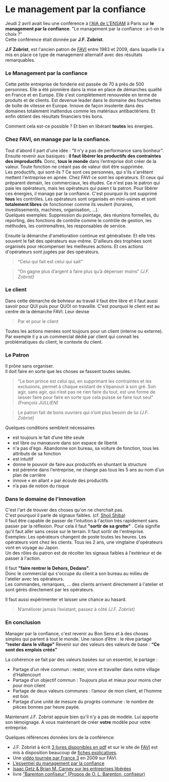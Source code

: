 # Le management par la confiance

Jeudi 2 avril avait lieu une conférence à [l'AIA de L'ENSAM](http://www.aiaensam.com) à Paris sur **le management par la confiance**.
"Le management par la confiance : a-t-on le choix ?"   
Cette conférence était donnée par **J.F. Zobrist**.  

**J.F Zobrist**, est l'ancien patron de [FAVI](http://favi.com) entre 1983 et 2009, dans laquelle il a mis en place ce type de management alternatif avec des résultats remarquables.  

### Le Management par la confiance  

Cette petite entreprise de fonderie est passée de 70 à près de 500 personnes. Elle a été pionnière dans la mise en place de démarches qualité en France et en Europe. Elle s'est complètement renouvelée en terme de produits et de clients. Est devenue leader dans le domaine des fourchettes de boîte de vitesse en Europe. Innove de façon insolente dans des domaines totalement inattendus comme les matériaux antibactériens. Et enfin obtient des résultats financiers très bons.  
  
Comment cela est-ce possible ? Et bien en libérant **toutes** les énergies.   
  
### Chez FAVI, on manage par la la confiance.   
Tout d'abord il part d'une idée : "Il n'y a pas de performance sans bonheur".  
Ensuite revenir aux basiques : **il faut libérer les productifs des contraintes des improductifs**. Donc, **tous le monde** dans l’entreprise doit créer de la valeur. Toute fonction ne créant pas de valeur doit être supprimée.  
Les productifs, qui sont-ils ? Ce sont ces personnes, qui s'ils s'arrêtent mettent l'entreprise en apnée. Chez FAVI ce sont les opérateurs. Et ceux qui préparent demain, les commerciaux, les études.  Ce n'est pas le patron qui paie les opérateurs, mais les opérateurs qui paien t la patron.
Pour libérer ces énergies, il manage par la confiance. C'est pourquoi ils ont supprimé **tous** les contrôles. Les opérateurs sont organisés en mini-usines et sont **totalement libres** de fonctionner comme ils veulent (horaires, investissements, machines, organisation, ...).  
Quelques exemples: Suppression du pointage, des réunions formelles, du reporting, des fonctions de contrôle comme le contrôle de gestion, les méthodes, les contremaîtres, les responsables de service.   
   
Ensuite la démarche d'amélioration continue est généralisée. Et elle très souvent le fait des opérateurs eux-même. D'ailleurs des trophées sont organisés pour récompenser les meilleures actions. Et ces actions d'opérateurs sont jugées par des opérateurs.   
> “Celui qui fait est celui qui sait”  

> “On gagne plus d’argent à faire plus qu’à dépenser moins”      *(J.F. Zobrist)*

### Le client  
Dans cette démarche de bohneur au travail il faut être libre et il faut aussi savoir pour QUI puis pour QUOI on travaille. C'est pourquoi le client est au centre de la démarche FAVI.
Leur devise   
> Par et pour le client   

Toutes les actions menées sont toujours pour un client (interne ou externe).
Par exemple il y a un commercial dédié par client qui connait les problématiques du client, le contexte du client.

### Le Patron  
Il prône sans organiser.  
Il doit faire en sorte que les choses se fassent toutes seules.    
  > “Le bon prince est celui qui, en supprimant les contraintes et les exclusions, permet à chaque existant de s’épanouir à son gré. Son agir, sans agir, qui n’est pas ne rien faire du tout, est une forme de laisser faire pour faire en sorte que cela puisse se faire tout seul”
  *(François JULLIEN)*

> Le patron fait de bons ouvriers qui n’ont plus besoin de lui    *(J.F. Zobrist)*

Quelques conditions semblent nécessaires  
  - est toujours le fait d’une tête seule
  - est libre ou manœuvre dans son espace de liberté
  - n'a pas d'égo. Abandonne son bureau, sa voiture de fonction, tous les attributs de sa fonction
  - est intuitif
  - donne le pouvoir de faire aux productifs en shuntant la structure
  - est pérenne dans l'entreprise, ne change pas tous les 5 ans au nom d'un plan de carrière
  - innove « en allant » par écoute des productifs
  - n’a pas de notion du risque

### Dans le domaine de l'innovation  
C'est l'art de trouver des choses qu'on ne cherchait pas.   
C'est pourquoi il parle de signaux faibles. (cf. [Shoji Shiba](http://fr.wikipedia.org/wiki/Shoji_Shiba))  
Il faut être capable de passer de l'intuition à l'action très rapidement sans passer par la réflexion. 
Pour cela il faut __"sortir de sa grotte"__ . Cela signifie qu'il faut aller sans cesse sur le terrain. Il faut sortir de l'entreprise.  
Exemples: Les opérateurs changent de poste toutes les heures. Les opérateurs vont chez les clients. Tous les 2 ans, une vingtaine d'opérateurs vont en voyage au Japon.  
Un des rôles du patron est de récolter les signaux faibles à l'extérieur et de passer à l'action.  

Il faut __"faire rentrer le Dehors, Dedans"__.    
Donc le commercial qui s'occupe du client a son bureau au milieu de l'atelier avec les opérateurs.   
Les commandes, remarques, ... des clients arrivent directement à l'atelier et sont gérés directement par les opérateurs.  

Il faut aussi expérimenter et laisser une chance au hasard.  

> N’améliorer jamais l’existant, passez à côté  *(J.F. Zobrist)*  

### En conclusion  
Manager par la confiance, c'est revenir au Bon Sens et à des choses simples qui parlent à tout le monde.
Une raison d’être : le rêve partagé 
  __“rester dans le village”__
Revenir sur des valeurs des valeurs de base :
  __“Ce sont des emplois créés”__

La cohérence se fait par des valeurs basées sur un essentiel, le partage :
 - Partage d’un rêve commun : rester, vivre et travailler dans notre village d’Hallencourt
 - Partage d’un objectif commun : Toujours plus et mieux pour moins cher pour mon client
 - Partage de deux valeurs communes : l’amour de mon client, et l’homme est bon
 - Partage d’une unité de mesure du progrès commune : le nombre de pièces bonnes par heure payée.

Maintenant J.F. Zobrist appuie bien qu'il n'y a pas de modèle. Lui apporte son témoignage. A vous maintenant de créer **votre** modèle pour votre entreprise.



Quelques références données lors de la conférence: 
 - J.F. Zobrist à écrit [3 livres disponibles en pdf](http://favi.com/managf.php) et sur le site de [FAVI](http://favi.com) est mis à disposition beaucoup de [fiches explicatives](http://favi.com/manago.php).
 - Une [vidéo tournée par France 3](https://www.youtube.com/watch?v=pBTdhwXpKOA) en 2009 sur FAVI.
 - [L’essentiel du management par la confiance](http://www.favi.com/download.php?fich=management/systeme/management_par_la_confiance_r.pdf)
 - [Isaac Getz & Brian M. Carney sur les entreprises libérées](http://liberteetcie.com/2013/02/edition-poche-de-liberte-cie/)
 - livre [“Barenton confiseur” (Propos de O. L. Barenton, confiseur)](http://www.babelio.com/livres/Detoeuf-Propos-de-OL-Barenton-confiseur/144043)

